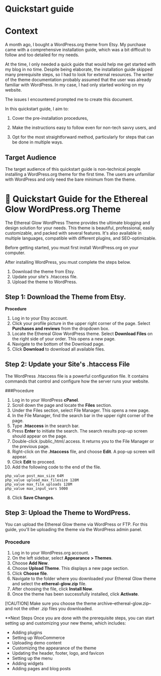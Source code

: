 # Quickstart guide

# Context

A month ago, I bought a WordPress.org theme from Etsy. My purchase came with a comprehensive installation guide, which was a bit difficult to follow and too detailed for my needs.

At the time, I only needed a quick guide that would help me get started with my blog in no time. Despite being elaborate, the installation guide skipped many prerequisite steps, 
so I had to look for external resources. The writer of the theme documentation probably assumed that the user was already familiar with WordPress. 
In my case, I had only started working on my website.

The issues I encountered prompted me to create this document.

In this quickstart guide, I aim to:

1. Cover the pre-installation procedures,

2. Make the instructions easy to follow even for non-tech savvy users, and

3. Opt for the most straightforward method, particularly for steps that can be done in multiple ways.

## Target Audience

The target audience of this quickstart guide is non-technical people installing a WordPress.org theme for the first time. 
The users are unfamiliar with WordPress and only need the bare minimum from the theme.

# 📝 Quickstart Guide for the Ethereal Glow WordPress.org Theme

The Ethereal Glow WordPress Theme provides the ultimate blogging and design solution for your needs. This theme is beautiful, professional, easily customizable, and packed 
with several features. It's also available in multiple languages, compatible with different plugins, and SEO-optimizable.

Before getting started, you must first install WordPress.org on your computer.

After installing WordPress, you must complete the steps below.

1. Download the theme from Etsy.
2. Update your site's .htaccess file.
3. Upload the theme to WordPress.

## Step 1: Download the Theme from Etsy.

**Procedure**

1. Log in to your Etsy account.
2. Click your profile picture in the upper right corner of the page. Select **Purchases and reviews** from the dropdown box.
3. Locate the Ethereal Glow WordPress theme. Select **Download Files** on the right side of your order. 
   This opens a new page.
4. Navigate to the bottom of the Download page. 
5. Click **Download** to download all available files.

## Step 2: Update your Site's .htaccess File
The WordPress .htaccess file is a powerful configuration file. 
It contains commands that control and configure how the server runs your website.

###Procedure

1. Log in to your WordPress **cPanel**.
2. Scroll down the page and locate the **Files** section.
3. Under the Files section, select File Manager.
   This opens a new page.
4. In the File Manager, find the search bar in the upper right corner of the page. 
5. Type **.htaccess** in the search bar. 
6. Press **Enter** to initiate the search.
   The search results pop-up screen should appear on the page. 
6. Double-click /public_html/.access. 
   It returns you to the File Manager or the previous page.
7. Right-click on the **.htaccess** file, and choose **Edit**. 
   A pop-up screen will appear. 
8. Click **Edit** to proceed.
7. Add the following code to the end of the file.
  
  ```
  php_value post_max_size 64M  
  php_value upload_max_filesize 128M  
  php_value max_file_uploads 128M  
  php_value max_input_vars 5000
  ```

8. Click **Save Changes**.

## Step 3: Upload the Theme to WordPress.

You can upload the Ethereal Glow theme via WordPress or FTP. 
For this guide, you'll be uploading the theme via the WordPress admin panel.

### Procedure
1. Log in to your WordPress.org account.
2. On the left sidebar, select **Appearance > Themes**.
3. Choose **Add New**.
4. Choose **Upload Theme**.
   This displays a new page section.
5. Click **Choose file**.
6. Navigate to the folder where you downloaded your Ethereal Glow theme and select the **ethereal-glow.zip** file.
7. After choosing the file, click **Install Now**.
8. Once the theme has been successfully installed, click **Activate**.

[!CAUTION]
Make sure you choose the theme archive–ethereal-glow.zip–and not the other .zip files you downloaded.

**Next Steps
Once you are done with the prerequisite steps, you can start setting up and customizing your new theme, which includes:

* Adding plugins
* Setting up WooCommerce
* Uploading demo content
* Customizing the appearance of the theme
* Updating the header, footer, logo, and favicon
* Setting up the menu
* Adding widgets
* Adding pages and blog posts